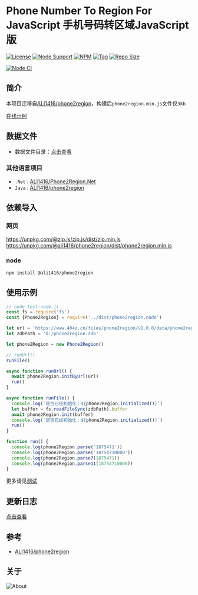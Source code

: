 # Phone Number To Region For JavaScript 手机号码转区域JavaScript版

[![License](https://img.shields.io/github/license/ALI1416/phone2region-js?label=License)](https://www.apache.org/licenses/LICENSE-2.0.txt)
[![Node Support](https://img.shields.io/badge/Node-14+-green)](https://nodejs.org/)
[![NPM](https://img.shields.io/npm/v/@ali1416/phone2region?label=NPM)](https://www.npmjs.com/package/@ali1416/phone2region)
[![Tag](https://img.shields.io/github/v/tag/ALI1416/phone2region-js?label=Tag)](https://github.com/ALI1416/phone2region-js/tags)
[![Repo Size](https://img.shields.io/github/repo-size/ALI1416/phone2region-js?label=Repo%20Size&color=success)](https://github.com/ALI1416/phone2region-js/archive/refs/heads/master.zip)

[![Node CI](https://github.com/ALI1416/phone2region-js/actions/workflows/ci.yml/badge.svg)](https://github.com/ALI1416/phone2region-js/actions/workflows/ci.yml)

## 简介

本项目迁移自[ALI1416/phone2region](https://github.com/ALI1416/phone2region)，构建后`phone2region.min.js`文件仅`3kb`

[在线示例](https://www.404z.cn/demo/phone2region.html)

## 数据文件

- 数据文件目录：[点击查看](https://github.com/ALI1416/phone2region/tree/master/data)

### 其他语言项目

- `.Net` : [ALI1416/Phone2Region.Net](https://github.com/ALI1416/Phone2Region.Net)
- `Java` : [ALI1416/phone2region](https://github.com/ALI1416/phone2region)

## 依赖导入

### 网页

<https://unpkg.com/@zip.js/zip.js/dist/zip.min.js>
<https://unpkg.com/@ali1416/phone2region/dist/phone2region.min.js>

### node

```sh
npm install @ali1416/phone2region
```

## 使用示例

```js
// node test-node.js
const fs = require('fs')
const {Phone2Region} = require('../dist/phone2region.node')

let url = 'https://www.404z.cn/files/phone2region/v2.0.0/data/phone2region.zdb'
let zdbPath = 'D:/phone2region.zdb'

let phone2Region = new Phone2Region()

// runUrl()
runFile()

async function runUrl() {
  await phone2Region.initByUrl(url)
  run()
}

async function runFile() {
  console.log(`是否已经初始化：${phone2Region.initialized()}`)
  let buffer = fs.readFileSync(zdbPath).buffer
  await phone2Region.init(buffer)
  console.log(`是否已经初始化：${phone2Region.initialized()}`)
  run()
}

function run() {
  console.log(phone2Region.parse('1875471'))
  console.log(phone2Region.parse('18754710000'))
  console.log(phone2Region.parse7(1875471))
  console.log(phone2Region.parse11(18754710000))
}
```

更多请见[测试](./test)

## 更新日志

[点击查看](./CHANGELOG.md)

## 参考

- [ALI1416/phone2region](https://github.com/ALI1416/phone2region)

## 关于

<picture>
  <source media="(prefers-color-scheme: dark)" srcset="https://www.404z.cn/images/about.dark.svg">
  <img alt="About" src="https://www.404z.cn/images/about.light.svg">
</picture>
